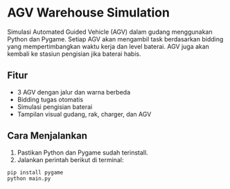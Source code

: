 # AGV Warehouse Simulation

Simulasi Automated Guided Vehicle (AGV) dalam gudang menggunakan Python dan Pygame. Setiap AGV akan mengambil task berdasarkan bidding yang mempertimbangkan waktu kerja dan level baterai. AGV juga akan kembali ke stasiun pengisian jika baterai habis.

## Fitur
- 3 AGV dengan jalur dan warna berbeda
- Bidding tugas otomatis
- Simulasi pengisian baterai
- Tampilan visual gudang, rak, charger, dan AGV

## Cara Menjalankan
1. Pastikan Python dan Pygame sudah terinstall.
2. Jalankan perintah berikut di terminal:

```bash
pip install pygame
python main.py
